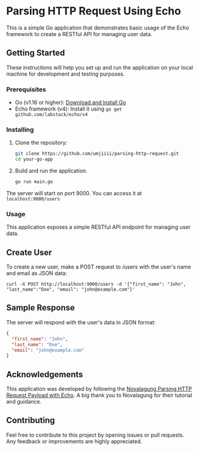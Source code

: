 # Parsing HTTP Request Using Echo

This is a simple Go application that demonstrates basic usage of the Echo framework to create a RESTful API for managing user data.

## Getting Started

These instructions will help you set up and run the application on your local machine for development and testing purposes.

### Prerequisites

- Go (v1.16 or higher): [Download and Install Go](https://golang.org/dl/)
- Echo framework (v4): Install it using `go get github.com/labstack/echo/v4`

### Installing

1. Clone the repository:

   ```sh
   git clone https://github.com/umjiiii/parsing-http-request.git
   cd your-go-app
   ```
   
2. Build and run the application.
   
     ```sh
     go run main.go
     ```
The server will start on port 9000. You can access it at `localhost:9000/users`

### Usage

This application exposes a simple RESTful API endpoint for managing user data.

## Create User 
To create a new user, make a POST request to /users with the user's name and email as JSON data:

```shell
curl -X POST http://localhost:9000/users -d '{"first_name": "John", "last_name":"Doe", "email": "john@example.com"}'
```

## Sample Response
The server will respond with the user's data in JSON format:
```json
{
  "first_name": "John",
  "last_name": "Doe",
  "email": "john@example.com"
}
```

## Acknowledgements
This application was developed by following the [Novalagung Parsing HTTP Request Payload with Echo](https://dasarpemrogramangolang.novalagung.com/C-parsing-http-request-payload-echo.html). A big thank you to Novalagung for their tutorial and guidance.

## Contributing
Feel free to contribute to this project by opening issues or pull requests. Any feedback or improvements are highly appreciated.
